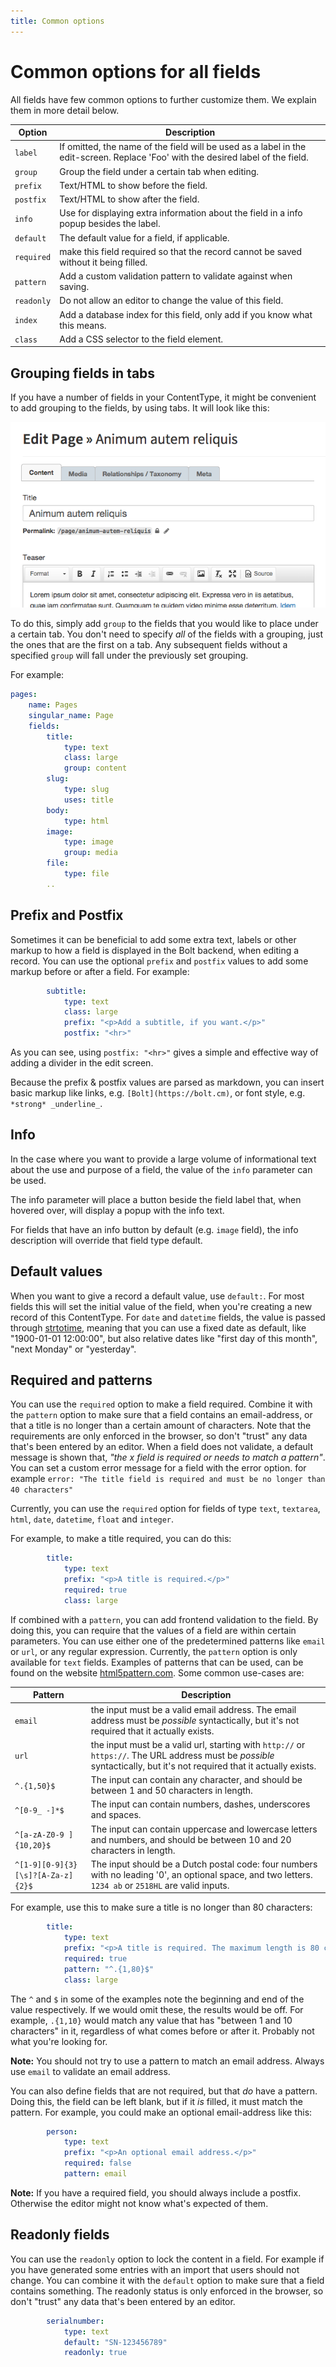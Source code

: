 ```yaml
---
title: Common options
---
```

Common options for all fields
=============================


All fields have few common options to further customize them. We explain them
in more detail below.

| Option     | Description |
|------------|-------------|
| `label`    | If omitted, the name of the field will be used as a label in the edit-screen. Replace 'Foo' with the desired label of the field. |
| `group`    | Group the field under a certain tab when editing. |
| `prefix`   | Text/HTML to show before the field. |
| `postfix`  | Text/HTML to show after the field. |
| `info`     | Use for displaying extra information about the field in a info popup besides the label. |
| `default`  | The default value for a field, if applicable. |
| `required` | make this field required so that the record cannot be saved without it being filled. |
| `pattern`  | Add a custom validation pattern to validate against when saving. |
| `readonly` | Do not allow an editor to change the value of this field. |
| `index`    | Add a database index for this field, only add if you know what this means. |
| `class`    | Add a CSS selector to the field element. |

## Grouping fields in tabs


If you have a number of fields in your ContentType, it might be convenient to
add grouping to the fields, by using tabs. It will look like this:

<a href="/files/contenttype-tabs.png" class="popup"><img src="/files/contenttype-tabs.png"></a>

To do this, simply add `group` to the fields that you would like to place under
a certain tab. You don't need to specify _all_ of the fields with a grouping,
just the ones that are the first on a tab. Any subsequent fields without a
specified `group` will fall under the previously set grouping.

For example:

```yaml
pages:
    name: Pages
    singular_name: Page
    fields:
        title:
            type: text
            class: large
            group: content
        slug:
            type: slug
            uses: title
        body:
            type: html
        image:
            type: image
            group: media
        file:
            type: file
        ..
```

## Prefix and Postfix

Sometimes it can be beneficial to add some extra text, labels or other markup
to how a field is displayed in the Bolt backend, when editing a record. You can
use the optional `prefix` and `postfix` values to add some markup before or
after a field. For example:

```yaml
        subtitle:
            type: text
            class: large
            prefix: "<p>Add a subtitle, if you want.</p>"
            postfix: "<hr>"
```

As you can see, using `postfix: "<hr>"` gives a simple and effective way of
adding a divider in the edit screen.

Because the prefix & postfix values are parsed as markdown, you can insert
basic markup like links, e.g. `[Bolt](https://bolt.cm)`, or font style, e.g.
`*strong* _underline_`.

## Info

In the case where you want to provide a large volume of informational text
about the use and purpose of a field, the value of the `info` parameter can be
used.

The info parameter will place a button beside the field label that, when hovered
over, will display a popup with the info text.

For fields that have an info button by default (e.g. `image` field), the info
description will override that field type default.

## Default values

When you want to give a record a default value, use `default:`. For most fields
this will set the initial value of the field, when you're creating a new record
of this ContentType. For `date` and `datetime` fields, the value is passed
through [strtotime](http://php.net/manual/en/function.strtotime.php), meaning
that you can use a fixed date as default, like "1900-01-01 12:00:00", but also
relative dates like "first day of this month", "next Monday" or "yesterday".

## Required and patterns

You can use the `required` option to make a field required. Combine it with the
`pattern` option to make sure that a field contains an email-address, or that a
title is no longer than a certain amount of characters. Note that the
requirements are only enforced in the browser, so don't "trust" any data that's
been entered by an editor. When a field does not validate, a default message is
shown that, *"the x field is required or needs to match a pattern"*. You can
set a custom error message for a field with the error option. for example
`error: "The title field is required and must be no longer than 40 characters"`

Currently, you can use the `required` option for fields of type `text`,
`textarea`, `html`, `date`, `datetime`, `float` and `integer`.

For example, to make a title required, you can do this:

```yaml
        title:
            type: text
            prefix: "<p>A title is required.</p>"
            required: true
            class: large
```

If combined with a `pattern`, you can add frontend validation to the field. By
doing this, you can require that the values of a field are within certain
parameters. You can use either one of the predetermined patterns like `email`
or `url`, or any regular expression. Currently, the `pattern` option is only
available for `text` fields. Examples of patterns that can be used, can be
found on the website [html5pattern.com](http://html5pattern.com/). Some common
use-cases are:

| Pattern       | Description |
|---------------|-------------|
| `email`       | the input must be a valid email address. The email address must be _possible_ syntactically, but it's not required that it actually exists. |
| `url`         | the input must be a valid url, starting with `http://` or `https://`. The URL address must be _possible_ syntactically, but it's not required that it actually exists. |
| `^.{1,50}$`   | The input can contain any character, and should be between 1 and  50 characters in length. |
| `^[0-9_ -]*$` | The input can contain numbers, dashes, underscores and spaces. |
| `^[a-zA-Z0-9 ]{10,20}$` | The input can contain uppercase and lowercase letters and numbers, and should be between 10 and 20 characters in length. |
| `^[1-9][0-9]{3}[\s]?[A-Za-z]{2}$` | The input should be a Dutch postal code: four numbers with no leading '0', an optional space, and two letters. `1234 ab` or `2518HL` are valid inputs. |

For example, use this to make sure a title is no longer than 80 characters:

```yaml
        title:
            type: text
            prefix: "<p>A title is required. The maximum length is 80 characters</p>"
            required: true
            pattern: "^.{1,80}$"
            class: large
```

The `^` and `$` in some of the examples note the beginning and end of the value
respectively. If we would omit these, the results would be off. For example,
`.{1,10}` would match any value that has "between 1 and 10 characters" in it,
regardless of what comes before or after it. Probably not what you're looking
for.

<p class="note"><strong>Note:</strong> You should not try to use a pattern to
match an email address. Always use <code>email</code> to validate an email
address.</p>

You can also define fields that are not required, but that _do_ have a pattern.
Doing this, the field can be left blank, but if it _is_ filled, it must match
the pattern. For example, you could make an optional email-address like this:

```yaml
        person:
            type: text
            prefix: "<p>An optional email address.</p>"
            required: false
            pattern: email
```

<p class="note"><strong>Note:</strong> If you have a required field, you should
always include a postfix. Otherwise the editor might not know what's expected
of them. </p>

## Readonly fields

You can use the `readonly` option to lock the content in a field. For example
if you have generated some entries with an import that users should not change.
You can combine it with the `default` option to make sure that a field contains
something. The readonly status is only enforced in the browser, so don't
"trust" any data that's been entered by an editor.

```yaml
        serialnumber:
            type: text
            default: "SN-123456789"
            readonly: true
```

